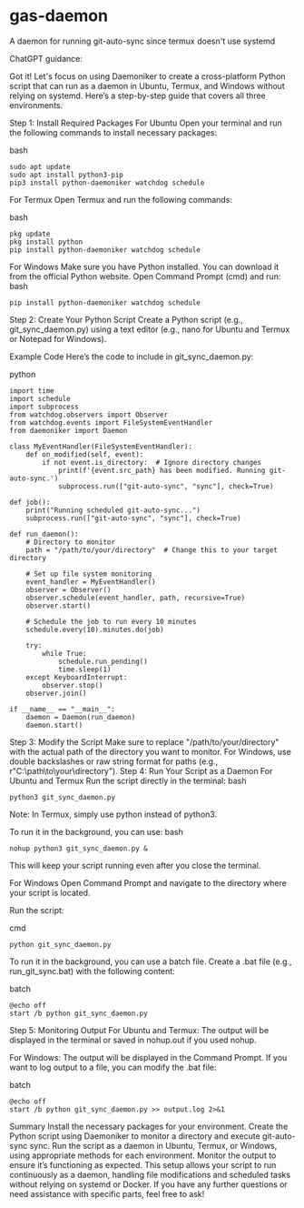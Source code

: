 # gas-daemon
A daemon for running git-auto-sync since termux doesn't use systemd

ChatGPT guidance: 

Got it! Let's focus on using Daemoniker to create a cross-platform Python script that can run as a daemon in Ubuntu, Termux, and Windows without relying on systemd. Here’s a step-by-step guide that covers all three environments.

Step 1: Install Required Packages
For Ubuntu
Open your terminal and run the following commands to install necessary packages:

bash
```
sudo apt update
sudo apt install python3-pip
pip3 install python-daemoniker watchdog schedule
```
For Termux
Open Termux and run the following commands:

bash
```
pkg update
pkg install python
pip install python-daemoniker watchdog schedule
```
For Windows
Make sure you have Python installed. You can download it from the official Python website.
Open Command Prompt (cmd) and run:
bash
```
pip install python-daemoniker watchdog schedule
```
Step 2: Create Your Python Script
Create a Python script (e.g., git_sync_daemon.py) using a text editor (e.g., nano for Ubuntu and Termux or Notepad for Windows).

Example Code
Here’s the code to include in git_sync_daemon.py:

python
```
import time
import schedule
import subprocess
from watchdog.observers import Observer
from watchdog.events import FileSystemEventHandler
from daemoniker import Daemon

class MyEventHandler(FileSystemEventHandler):
    def on_modified(self, event):
        if not event.is_directory:  # Ignore directory changes
            print(f'{event.src_path} has been modified. Running git-auto-sync.')
            subprocess.run(["git-auto-sync", "sync"], check=True)

def job():
    print("Running scheduled git-auto-sync...")
    subprocess.run(["git-auto-sync", "sync"], check=True)

def run_daemon():
    # Directory to monitor
    path = "/path/to/your/directory"  # Change this to your target directory

    # Set up file system monitoring
    event_handler = MyEventHandler()
    observer = Observer()
    observer.schedule(event_handler, path, recursive=True)
    observer.start()

    # Schedule the job to run every 10 minutes
    schedule.every(10).minutes.do(job)

    try:
        while True:
            schedule.run_pending()
            time.sleep(1)
    except KeyboardInterrupt:
        observer.stop()
    observer.join()

if __name__ == "__main__":
    daemon = Daemon(run_daemon)
    daemon.start()
```
Step 3: Modify the Script
Make sure to replace "/path/to/your/directory" with the actual path of the directory you want to monitor.
For Windows, use double backslashes or raw string format for paths (e.g., r"C:\\path\\to\\your\\directory").
Step 4: Run Your Script as a Daemon
For Ubuntu and Termux
Run the script directly in the terminal:
bash
```
python3 git_sync_daemon.py
```
Note: In Termux, simply use python instead of python3.

To run it in the background, you can use:
bash
```
nohup python3 git_sync_daemon.py &
```
This will keep your script running even after you close the terminal.

For Windows
Open Command Prompt and navigate to the directory where your script is located.

Run the script:

cmd
```
python git_sync_daemon.py
```
To run it in the background, you can use a batch file. Create a .bat file (e.g., run_git_sync.bat) with the following content:

batch
```
@echo off
start /b python git_sync_daemon.py
```
Step 5: Monitoring Output
For Ubuntu and Termux: The output will be displayed in the terminal or saved in nohup.out if you used nohup.

For Windows: The output will be displayed in the Command Prompt. If you want to log output to a file, you can modify the .bat file:

batch
```
@echo off
start /b python git_sync_daemon.py >> output.log 2>&1
```
Summary
Install the necessary packages for your environment.
Create the Python script using Daemoniker to monitor a directory and execute git-auto-sync sync.
Run the script as a daemon in Ubuntu, Termux, or Windows, using appropriate methods for each environment.
Monitor the output to ensure it’s functioning as expected.
This setup allows your script to run continuously as a daemon, handling file modifications and scheduled tasks without relying on systemd or Docker. If you have any further questions or need assistance with specific parts, feel free to ask!

